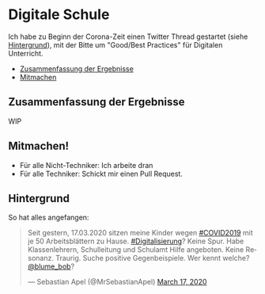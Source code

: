 # Digitale Schule

Ich habe zu Beginn der Corona-Zeit einen Twitter Thread gestartet (siehe [Hintergrund](#Hintergrund)), mit der Bitte um "Good/Best Practices" für Digitalen Unterricht.

- [Zusammenfassung der Ergebnisse](#Zusammenfassung-der-Ergebnisse)
- [Mitmachen](#mitmachen)

## Zusammenfassung der Ergebnisse

WIP

##  Mitmachen!

- Für alle Nicht-Techniker: Ich arbeite dran
- Für alle Techniker: Schickt mir einen Pull Request. 


## Hintergrund

So hat alles angefangen:

<blockquote class="twitter-tweet" data-dnt="true"><p lang="de" dir="ltr">Seit gestern, 17.03.2020 sitzen meine Kinder wegen <a href="https://twitter.com/hashtag/COVID2019?src=hash&amp;ref_src=twsrc%5Etfw">#COVID2019</a> mit je 50 Arbeitsblättern zu Hause. <a href="https://twitter.com/hashtag/Digitalisierung?src=hash&amp;ref_src=twsrc%5Etfw">#Digitalisierung</a>? Keine Spur. Habe Klassenlehrern, Schulleitung und Schulamt Hilfe angeboten. Keine Resonanz. Traurig. Suche positive Gegenbeispiele. Wer kennt welche? <a href="https://twitter.com/blume_bob?ref_src=twsrc%5Etfw">@blume_bob</a>?</p>&mdash; Sebastian Apel (@MrSebastianApel) <a href="https://twitter.com/MrSebastianApel/status/1239943627847151617?ref_src=twsrc%5Etfw">March 17, 2020</a></blockquote> <script async src="https://platform.twitter.com/widgets.js" charset="utf-8"></script> 

